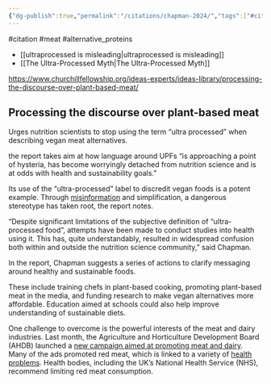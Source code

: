 ```yaml
---
{"dg-publish":true,"permalink":"/citations/chapman-2024/","tags":["#citation","#meat","#alternative_proteins"],"created":"2025-10-23T17:42:46.167+01:00","updated":"2025-10-23T18:06:08.924+01:00"}
---
```


#citation #meat #alternative_proteins 

- [[ultraprocessed is misleading\|ultraprocessed is misleading]]
- [[The Ultra-Processed Myth\|The Ultra-Processed Myth]]

https://www.churchillfellowship.org/ideas-experts/ideas-library/processing-the-discourse-over-plant-based-meat/

## Processing the discourse over plant-based meat

Urges nutrition scientists to stop using the term “ultra processed” when describing vegan meat alternatives.

the report takes aim at how language around UPFs “is approaching a point of hysteria, has become worryingly detached from nutrition science and is at odds with health and sustainability goals.”

Its use of the “ultra-processed” label to discredit vegan foods is a potent example. Through [misinformation](https://plantbasednews.org/news/social-media/misinformation-against-plant-based-diets-social-media/) and simplification, a dangerous stereotype has taken root, the report notes.

“Despite significant limitations of the subjective definition of “ultra-processed food”, attempts have been made to conduct studies into health using it. This has, quite understandably, resulted in widespread confusion both within and outside the nutrition science community,” said Chapman.

In the report, Chapman suggests a series of actions to clarify messaging around healthy and sustainable foods.

These include training chefs in plant-based cooking, promoting plant-based meat in the media, and funding research to make vegan alternatives more affordable. Education aimed at schools could also help improve understanding of sustainable diets.

One challenge to overcome is the powerful interests of the meat and dairy industries. Last month, the Agriculture and Horticulture Development Board (AHDB) launched a [new campaign aimed at promoting meat and dairy](https://plantbasednews.org/news/environment/meat-and-dairy-adverts-uk/). Many of the ads promoted red meat, which is linked to a variety of [health problems](https://plantbasednews.org/lifestyle/red-meat-type-2-diabetes/). Health bodies, including the UK’s National Health Service (NHS), recommend limiting red meat consumption.